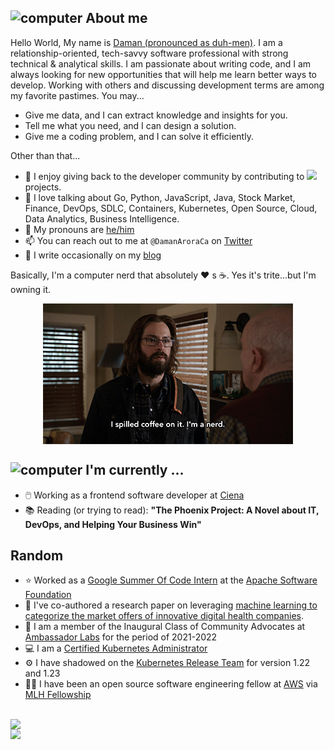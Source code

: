 


<h2><img src="https://thumbs.gfycat.com/AcrobaticMatureGazelle.webp" alt="computer" width="80"> About me </h2>

 
Hello World, My name is [Daman (pronounced as duh-men)](https://www.howtopronounce.com/hindi/daman). I am a relationship-oriented, tech-savvy software professional with strong technical & analytical skills. I am passionate about writing code, and I am always looking for new opportunities that will help me learn better ways to develop. Working with others and discussing development terms are among my favorite pastimes. You may... 
  
- Give me data, and I can extract knowledge and insights for you.
- Tell me what you need, and I can design a solution.
- Give me a coding problem, and I can solve it efficiently.
  
Other than that...

- :sunflower: I enjoy giving back to the developer community by contributing to <a href="https://github.com/pulls?q=is%3Apr+author%3ADamans227+archived%3Afalse+"> <img src="https://badges.frapsoft.com/os/v1/open-source.svg?v=103"/></a>  projects.
- :speech_balloon:  I love talking about Go, Python, JavaScript, Java, Stock Market, Finance, DevOps, SDLC, Containers, Kubernetes, Open Source, Cloud, Data Analytics, Business Intelligence.
- :microphone:  My pronouns are [he/him][pronoun]
- :mailbox:  You can reach out to me at `@DamanAroraCa` on [Twitter][twitter]
- :pencil:  I write occasionally on my [blog][blog]

Basically, I'm a computer nerd that absolutely ❤️ s ☕. Yes it's trite...but I'm owning it.
<p align="center">
  <img align="center" src="nerd.gif"/>
</p>


<h2><img src="https://thumbs.gfycat.com/ScaryCreamyGlobefish.webp" alt="computer" width="80"> I'm currently ...</h2>

- 🖱️ Working as a frontend software developer at [Ciena][ciena]
- 📚 Reading (or trying to read): **"The Phoenix Project: A Novel about IT, DevOps, and Helping Your Business Win"**


<h2>Random</h2>

- ⭐ Worked as a [Google Summer Of Code Intern][cloudstack] at the [Apache Software Foundation][theasf]
- 📰 I've co-authored a research paper on leveraging [machine learning to categorize the market offers of innovative digital health companies][research].
- 🥇 I am a member of the Inaugural Class of Community Advocates at [Ambassador Labs][Ambassador Labs] for the period of 2021-2022
- :computer: I am a [Certified Kubernetes Administrator][Cka]
- :gear: I have shadowed on the [Kubernetes Release Team][release] for version 1.22 and 1.23
- 👨‍🎓 I have been an open source software engineering fellow at [AWS][aws] via [MLH Fellowship][fellowship]

<br/>
<a href="">
<div class="row">
  <div class="column"> 
  <img align="left" src="https://github-readme-stats.vercel.app/api?username=Damans227&show_icons=true" style="width:55%" />
  </div>
  <div class="column">
  <img align="left" src="https://github-readme-stats.vercel.app/api/top-langs/?username=Damans227&hide=html,ruby" style="width:33%"/>
  </div>
</div>
</a>


[fellowship]: https://fellowship.mlh.io/  
[algonquin]: https://www.algonquincollege.com/sat/program/computer-systems-technician/
[blog]: https://damanarora.netlify.app/
[carleton]: https://carleton.ca/sce/
[kubernetes]: //kubernetes.io
[pronoun]: //pronoun.is/he
[twitter]: https://twitter.com/you_da_man_
[cst]: https://www.algonquincollege.com/sat/program/computer-systems-technician/
[ibm]: https://www.ibm.com/cloud
[yorku]: https://continue.yorku.ca/programs/certificate-in-devops/
[release]: https://github.com/kubernetes/sig-release/blob/master/releases/release-1.22/release-team.md
[Ambassador Labs]: https://blog.getambassador.io/meet-the-inaugural-class-of-ambassador-community-advocates-53f5d52a741e
[Cka]: https://www.credly.com/badges/57c437b3-d998-4d97-9276-1f968c39b883/public_url
[TrinoDB]: https://trino.io/
[research]: https://timreview.ca/sites/default/files/article_PDF/TIMReview_2021_Issue_7-8-5.pdf
[aws]: https://gradstudents.carleton.ca/2022/tim-grad-student-picked-for-highly-selective-fellowship/
[ciena]: https://www.ciena.com/
[cloudstack]: https://summerofcode.withgoogle.com/programs/2022/projects/ZVraist1
[theasf]: https://www.apache.org/

